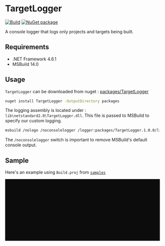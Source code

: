 # TargetLogger

[![Build](https://github.com/joeltankam/msbuild-target-logger/workflows/build/badge.svg)](https://github.com/joeltankam/msbuild-target-logger/actions)
[![NuGet package](https://img.shields.io/nuget/v/TargetLogger.svg)](https://www.nuget.org/packages/TargetLogger/)

A console logger that logs only projects and targets being built.

## Requirements

- .NET Framework 4.6.1
- MSBuild 14.0

## Usage

`TargetLogger` can be downloaded from nuget : [packages/TargetLogger](https://www.nuget.org/packages/TargetLogger/)

```bash
nuget install TargetLogger -OutputDirectory packages
```

The logging assembly is located under : `lib\netstandard2.0\TargetLogger.dll`. This file is passed to MSBuild to specify our custom logging. 

```bash
msbuild /nologo /noconsolelogger /logger:packages/TargetLogger.1.0.0/lib/netstandar2.0/TargetLogger.dll
```

The `/noconsolelogger` switch is important to remove MSBuild's default console output.

## Sample

Here's an example using `Build.proj` from [`samples`](samples)

![Sample gif](./docs/sample.gif)
